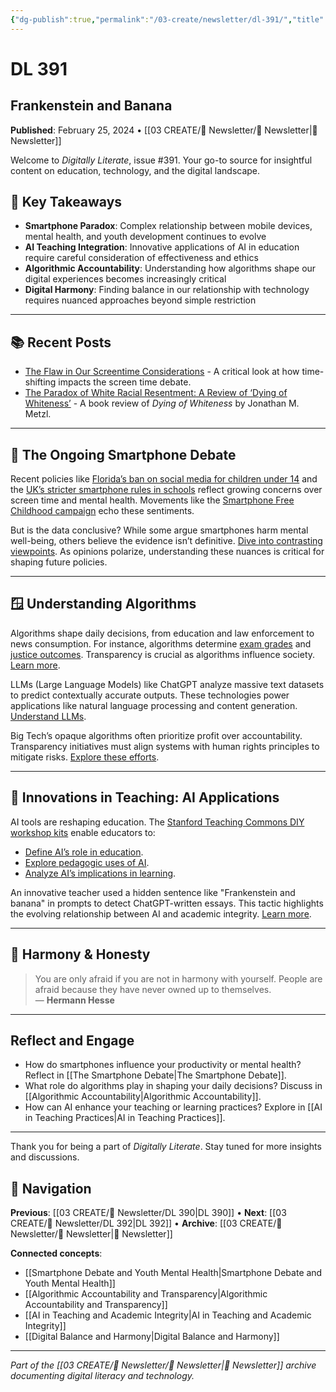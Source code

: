 ```yaml
---
{"dg-publish":true,"permalink":"/03-create/newsletter/dl-391/","title":"Frankenstein and Banana","tags":["digital-literacy","smartphone-debate","algorithms","ai-in-education","harmony"],"created":"2024-02-25","updated":"2025-01-29"}
---
```



# DL 391
## Frankenstein and Banana

**Published**: February 25, 2024 • [[03 CREATE/📧 Newsletter/📧 Newsletter\|📧 Newsletter]]

Welcome to *Digitally Literate*, issue #391. Your go-to source for insightful content on education, technology, and the digital landscape.

## 🔖 Key Takeaways
- **Smartphone Paradox**: Complex relationship between mobile devices, mental health, and youth development continues to evolve
- **AI Teaching Integration**: Innovative applications of AI in education require careful consideration of effectiveness and ethics
- **Algorithmic Accountability**: Understanding how algorithms shape our digital experiences becomes increasingly critical
- **Digital Harmony**: Finding balance in our relationship with technology requires nuanced approaches beyond simple restriction

---

## 📚 Recent Posts
- [The Flaw in Our Screentime Considerations](https://wiobyrne.com/the-flaw-in-our-screentime-considerations/) - A critical look at how time-shifting impacts the screen time debate.
- [The Paradox of White Racial Resentment: A Review of ‘Dying of Whiteness’](https://wiobyrne.com/dying-of-whiteness/) - A book review of *Dying of Whiteness* by Jonathan M. Metzl.

---

## 📲 The Ongoing Smartphone Debate

Recent policies like [Florida’s ban on social media for children under 14](https://www.theguardian.com/us-news/2024/mar/26/ron-desantis-florida-social-media-ban-children) and the [UK’s stricter smartphone rules in schools](https://assets.publishing.service.gov.uk/media/65cf5f2a4239310011b7b916/Mobile_phones_in_schools_guidance.pdf) reflect growing concerns over screen time and mental health. Movements like the [Smartphone Free Childhood campaign](https://smartphonefreechildhood.co.uk/) echo these sentiments.

But is the data conclusive? While some argue smartphones harm mental well-being, others believe the evidence isn’t definitive. [Dive into contrasting viewpoints](https://inews.co.uk/news/technology/dont-panic-about-social-media-harming-your-childs-mental-health-the-evidence-is-weak-2230571). As opinions polarize, understanding these nuances is critical for shaping future policies.

---

## 🪟 Understanding Algorithms

Algorithms shape daily decisions, from education and law enforcement to news consumption. For instance, algorithms determine [exam grades](https://www.bbc.com/news/education-53787203) and [justice outcomes](https://www.propublica.org/article/machine-bias-risk-assessments-in-criminal-sentencing). Transparency is crucial as algorithms influence society. [Learn more](https://towardsdatascience.com/the-hidden-dangers-in-algorithmic-decision-making-27722d716a49).

LLMs (Large Language Models) like ChatGPT analyze massive text datasets to predict contextually accurate outputs. These technologies power applications like natural language processing and content generation. [Understand LLMs](https://www.understandingai.org/p/large-language-models-explained-with).

Big Tech’s opaque algorithms often prioritize profit over accountability. Transparency initiatives must align systems with human rights principles to mitigate risks. [Explore these efforts](https://rankingdigitalrights.org/index2020/spotlights/unaccountable-algorithms).

---

## 📝 Innovations in Teaching: AI Applications

AI tools are reshaping education. The [Stanford Teaching Commons DIY workshop kits](https://teachingcommons.stanford.edu/professional-development/workshops-programs/do-it-yourself-workshop-kits) enable educators to:
- [Define AI’s role in education](https://teachingcommons.stanford.edu/professional-development/workshops-programs/do-it-yourself-workshop-kits/defining-ai-educators "Defining AI for Educators Workshop Kit").
- [Explore pedagogic uses of AI](https://teachingcommons.stanford.edu/professional-development/workshops-programs/do-it-yourself-workshop-kits/exploring-pedagogic-uses "Exploring Pedagogic Uses of AI Workshop Kit").
- [Analyze AI’s implications in learning](https://teachingcommons.stanford.edu/professional-development/workshops-programs/do-it-yourself-workshop-kits/analyzing-implications-ai "Analyzing the Implications of AI Workshop Kit").

An innovative teacher used a hidden sentence like "Frankenstein and banana" in prompts to detect ChatGPT-written essays. This tactic highlights the evolving relationship between AI and academic integrity. [Learn more](https://boingboing.net/2024-03-30/teacher-devises-an-ingenious-way-to-check-if-students-are-using-chatgpt-to-write-essays.html).

---

## 🧬 Harmony & Honesty

> You are only afraid if you are not in harmony with yourself. People are afraid because they have never owned up to themselves.  
> — **Hermann Hesse**

---

## Reflect and Engage
- How do smartphones influence your productivity or mental health? Reflect in [[The Smartphone Debate\|The Smartphone Debate]].
- What role do algorithms play in shaping your daily decisions? Discuss in [[Algorithmic Accountability\|Algorithmic Accountability]].
- How can AI enhance your teaching or learning practices? Explore in [[AI in Teaching Practices\|AI in Teaching Practices]].

---

Thank you for being a part of *Digitally Literate*. Stay tuned for more insights and discussions.

## 🔗 Navigation

**Previous**: [[03 CREATE/📧 Newsletter/DL 390\|DL 390]] • **Next**: [[03 CREATE/📧 Newsletter/DL 392\|DL 392]] • **Archive**: [[03 CREATE/📧 Newsletter/📧 Newsletter\|📧 Newsletter]]

**Connected concepts**:
- [[Smartphone Debate and Youth Mental Health\|Smartphone Debate and Youth Mental Health]]
- [[Algorithmic Accountability and Transparency\|Algorithmic Accountability and Transparency]]
- [[AI in Teaching and Academic Integrity\|AI in Teaching and Academic Integrity]]
- [[Digital Balance and Harmony\|Digital Balance and Harmony]]

---

*Part of the [[03 CREATE/📧 Newsletter/📧 Newsletter\|📧 Newsletter]] archive documenting digital literacy and technology.*
